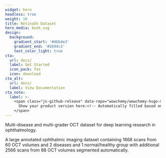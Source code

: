 ```yaml
---
widget: hero
headless: true
weight: 10
title: Retina5k Dataset
hero_media: book.svg
design:
  background:
    gradient_start: '#4bb4e3'
    gradient_end: '#2b94c3'
    text_color_light: true
cta:
  url: docs/
  label: Get Started
  icon_pack: fas
  icon: download
cta_alt:
  url: docs/
  label: View Documentation
cta_note:
  label: >-
    <span class="js-github-release" data-repo="wowchemy/wowchemy-hugo-modules">
      Show your product version here:<!-- Automatically filled based on data-repo value -->
    </span>
---
```


Multi-disease and multi-grader OCT dataset for deep learning research in ophthalmology.

A large annotated ophthalmic imaging dataset containing 1668 scans from 60 OCT volumes and 2 diseases and 1 normal/healthy group with additional
2566 scans from 88 OCT volumes segmented automatically.
